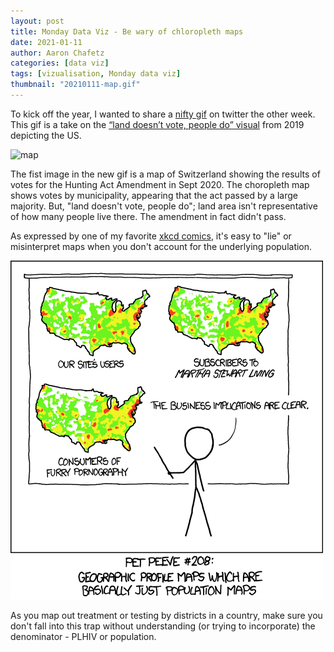 ```yaml
---
layout: post
title: Monday Data Viz - Be wary of chloropleth maps
date: 2021-01-11
author: Aaron Chafetz
categories: [data viz]
tags: [vizualisation, Monday data viz]
thumbnail: "20210111-map.gif"
---
```


To kick off the year, I wanted to share a [nifty gif](https://twitter.com/DavidZumbach/status/1344547411985911808) on twitter the other week. This gif is a take on the [“land doesn’t vote, people do” visual](https://twitter.com/karim_douieb/status/1181934417650040832?ref_src=twsrc%5Etfw%7Ctwcamp%5Etweetembed%7Ctwterm%5E1181934417650040832%7Ctwgr%5E%7Ctwcon%5Es1_&ref_url=https%3A%2F%2Fthemorningnews.org%2Fp%2Fthe-history-of-the-map-behind-land-doesnt-vote-people-do) from 2019 depicting the US.

![map](/assets/images/posts/20210111-map.gif)

The fist image in the new gif is a map of Switzerland showing the results of votes for the Hunting Act Amendment in Sept 2020. The choropleth map shows votes by municipality, appearing that the act passed by a large majority. But, "land doesn't vote, people do"; land area isn't representative of how many people live there. The amendment in fact didn't pass.

As expressed by one of my favorite [xkcd comics](https://xkcd.com/1138/), it's easy to "lie" or misinterpret maps when you don't account for the underlying population.

![map](/assets/images/posts/20210111-xkcd.png)

As you map out treatment or testing by districts in a country, make sure you don't fall into this trap without understanding (or trying to incorporate) the denominator - PLHIV or population.